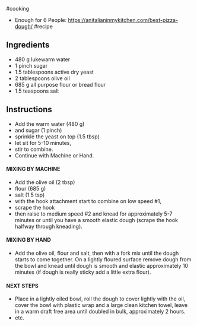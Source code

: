 #cooking

- Enough for 6 People: https://anitalianinmykitchen.com/best-pizza-dough/ #recipe

## Ingredients

- 480 g lukewarm water
- 1 pinch sugar
- 1.5 tablespoons active dry yeast
- 2 tablespoons olive oil
- 685 g all purpose flour or bread flour
- 1.5 teaspoons salt

## Instructions

-  Add the warm water (480 g)
-  and sugar (1 pinch)
-  sprinkle the yeast on top (1.5 tbsp)
-  let sit for 5-10 minutes,
-  stir to combine. 
-  Continue with Machine or Hand.


#### MIXING BY MACHINE

- Add the olive oil (2 tbsp)
-  flour (685 g)
-  salt (1.5 tsp)
-  with the hook attachment start to combine on low speed #1,
-  scrape the hook
-  then raise to medium speed #2 and knead for approximately 5-7 minutes or until you have a smooth elastic dough (scrape the hook halfway through kneading).  


#### MIXING BY HAND

- Add the olive oil, flour and salt, then with a fork mix until the dough starts to come together. On a lightly floured surface remove dough from the bowl and knead until dough is smooth and elastic approximately 10 minutes (if dough is really sticky add a little extra flour). 


#### NEXT STEPS

- Place in a lightly oiled bowl, roll the dough to cover lightly with the oil, cover the bowl with plastic wrap and a large clean kitchen towel, leave in a warm draft free area until doubled in bulk, approximately 2 hours.
- etc.